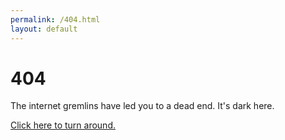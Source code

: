 ```yaml
---
permalink: /404.html
layout: default
---
```


# 404

The internet gremlins have led you to a dead end. It's dark here.

<span id="click-here"><a href="javascript:clicked()">Click here to turn around.</a></span>


<script>
    function clicked() {
        x=document.getElementById("click-here");
        x.innerHTML='<p>You were eaten by a grue.</p><p><a href="/">Click here to restart.</a></p>'
    }
</script>
